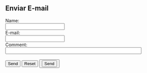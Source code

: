 <!DOCTYPE html>
<html>
<body>

<h2>Enviar E-mail</h2>

<form action="mailto:c8534312@gmail.com" method="post" enctype="text/plain">
        Name:<br>
        <input type="text" name="name"><br>
        E-mail:<br>
        <input type="text" name="mail"><br>
        Comment:<br>
        <input type="text" name="comment" size="50"><br><br>
    <input type="submit" value="Send">
    <input type="reset" value="Reset">
    <button><input type="submit" value="Send"/></button>
</form>		

</body>
</html>

